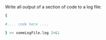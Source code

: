 Write all output of a section of code to a log file:
```sh
{

#.... code here ....

} >> someLogFile.log 2>&1
```

